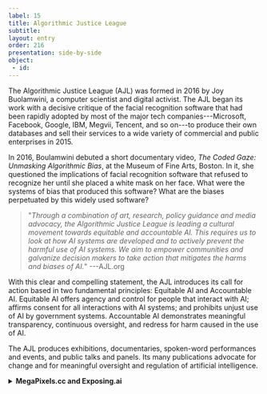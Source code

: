 ```yaml
---
label: 15
title: Algorithmic Justice League
subtitle:
layout: entry
order: 216
presentation: side-by-side
object:
 - id:  
---
```


The Algorithmic Justice League (AJL) was formed in 2016 by Joy Buolamwini, a computer scientist and digital activist. The AJL began its work with a decisive critique of the facial recognition software that had been rapidly adopted by most of the major tech companies---Microsoft, Facebook, Google, IBM, Megvii, Tencent, and so on---to produce their own databases and sell their services to a wide variety of commercial and public enterprises in 2015.

In 2016, Boulamwini debuted a short documentary video, *The Coded Gaze: Unmasking Algorithmic Bias*, at the Museum of Fine Arts, Boston. In it, she questioned the implications of facial recognition software that refused to recognize her until she placed a white mask on her face. What were the systems of bias that produced this software? What are the biases perpetuated by this widely used software?

> "*Through a combination of art, research, policy guidance and media advocacy, the Algorithmic Justice League is leading a cultural movement towards equitable and accountable AI. This requires us to look at how AI systems are developed and to actively prevent the harmful use of AI systems. We aim to empower communities and galvanize decision makers to take action that mitigates the harms and biases of AI.*" ---AJL.org

With this clear and compelling statement, the AJL introduces its call for action based in two fundamental principles: Equitable AI and Accountable AI. Equitable AI offers agency and control for people that interact with AI; affirms consent for all interactions with AI systems; and prohibits unjust use of AI by government systems. Accountable AI demonstrates meaningful transparency, continuous oversight, and redress for harm caused in the use of AI.

The AJL produces exhibitions, documentaries, spoken-word performances and events, and public talks and panels. Its many publications advocate for change and for meaningful oversight and regulation of artificial intelligence.

<details>
<summary><b>MegaPixels.cc and Exposing.ai</b></summary>

Critical challenges to the ungoverned and unethical use of facial recognition databases and software come from many different sources, and some of the most interesting critiques have emerged from artists with interdisciplinary practices.

Critical challenges to the ungoverned and unethical use of facial recognition databases and software come from many different sources, and some of the most interesting critiques have emerged from artists with interdisciplinary practices.
</details>